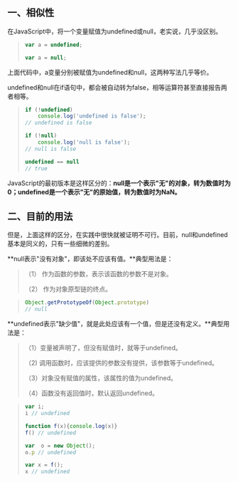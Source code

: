 ## 一、相似性

在JavaScript中，将一个变量赋值为undefined或null，老实说，几乎没区别。

> ```js
> var a = undefined;
> 
> var a = null;
> ```

上面代码中，a变量分别被赋值为undefined和null，这两种写法几乎等价。

undefined和null在if语句中，都会被自动转为false，相等运算符甚至直接报告两者相等。

> ```js
> if (!undefined) 
>     console.log('undefined is false');
> // undefined is false
> 
> if (!null) 
>     console.log('null is false');
> // null is false
> 
> undefined == null
> // true
> ```



JavaScript的最初版本是这样区分的：**null是一个表示"无"的对象，转为数值时为0；undefined是一个表示"无"的原始值，转为数值时为NaN。**

## 二、目前的用法

但是，上面这样的区分，在实践中很快就被证明不可行。目前，null和undefined基本是同义的，只有一些细微的差别。

**null表示"没有对象"，即该处不应该有值。**典型用法是：

> （1） 作为函数的参数，表示该函数的参数不是对象。
>
> （2） 作为对象原型链的终点。

> ```javascript
> Object.getPrototypeOf(Object.prototype)
> // null
> ```



**undefined表示"缺少值"，就是此处应该有一个值，但是还没有定义。**典型用法是：

> （1）变量被声明了，但没有赋值时，就等于undefined。
>
> （2)   调用函数时，应该提供的参数没有提供，该参数等于undefined。
>
> （3）对象没有赋值的属性，该属性的值为undefined。
>
> （4）函数没有返回值时，默认返回undefined。

> ```javascript
> var i;
> i // undefined
> 
> function f(x){console.log(x)}
> f() // undefined
> 
> var  o = new Object();
> o.p // undefined
> 
> var x = f();
> x // undefined
> ```